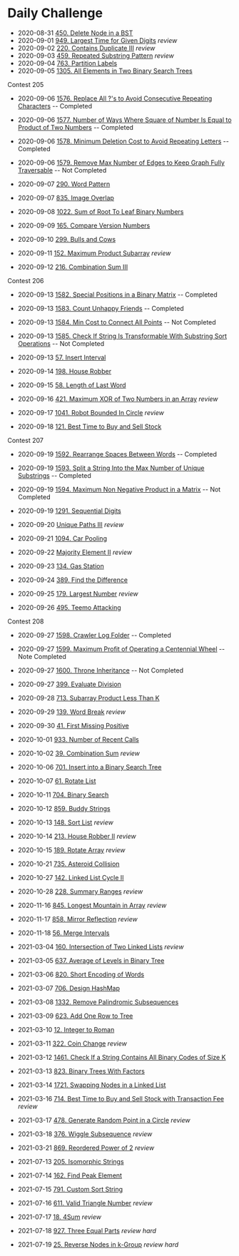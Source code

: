 # Daily Challenge

- 2020-08-31 [450. Delete Node in a BST](problem/450.md)
- 2020-09-01 [949. Largest Time for Given Digits](problem/949.md) *review*
- 2020-09-02 [220. Contains Duplicate III](problem/220.md) *review*
- 2020-09-03 [459. Repeated Substring Pattern](problem/459.md) *review*
- 2020-09-04 [763. Partition Labels](problem/763.md)
- 2020-09-05 [1305. All Elements in Two Binary Search Trees](problem/1305.md)

Contest 205
- 2020-09-06 [1576. Replace All ?'s to Avoid Consecutive Repeating Characters](problem/1576.md) -- Completed
- 2020-09-06 [1577. Number of Ways Where Square of Number Is Equal to Product of Two Numbers](problem/1577.md) -- Completed
- 2020-09-06 [1578. Minimum Deletion Cost to Avoid Repeating Letters](problem/1578.md) -- Completed
- 2020-09-06 [1579. Remove Max Number of Edges to Keep Graph Fully Traversable](problem/1579.md) -- Not Completed

- 2020-09-07 [290. Word Pattern](problem/290.md)
- 2020-09-07 [835. Image Overlap](problem/835.md)
- 2020-09-08 [1022. Sum of Root To Leaf Binary Numbers](problem/1022.md)
- 2020-09-09 [165. Compare Version Numbers](problem/165.md)
- 2020-09-10 [299. Bulls and Cows](problem/299.md)
- 2020-09-11 [152. Maximum Product Subarray](problem/152.md) *review*
- 2020-09-12 [216. Combination Sum III](problem/216.md)

Contest 206
- 2020-09-13 [1582. Special Positions in a Binary Matrix](problem/1582.md) -- Completed
- 2020-09-13 [1583. Count Unhappy Friends](problem/1583.md) -- Completed
- 2020-09-13 [1584. Min Cost to Connect All Points](problem/1584.md) -- Not Completed
- 2020-09-13 [1585. Check If String Is Transformable With Substring Sort Operations](problem/1585.md) -- Not Completed

- 2020-09-13 [57. Insert Interval](problem/57.md)
- 2020-09-14 [198. House Robber](problem/198.md)
- 2020-09-15 [58. Length of Last Word](problem/58.md)
- 2020-09-16 [421. Maximum XOR of Two Numbers in an Array](problem/421.md) *review*
- 2020-09-17 [1041. Robot Bounded In Circle](problem/1041.md) *review*
- 2020-09-18 [121. Best Time to Buy and Sell Stock](problem/121.md)

Contest 207
- 2020-09-19 [1592. Rearrange Spaces Between Words](problem/1592.md) -- Completed
- 2020-09-19 [1593. Split a String Into the Max Number of Unique Substrings](problem/1593.md) -- Completed
- 2020-09-19 [1594. Maximum Non Negative Product in a Matrix](problem/1594.md) -- Not Completed

- 2020-09-19 [1291. Sequential Digits](problem/1291.md)
- 2020-09-20 [Unique Paths III](problem/980.md) *review*
- 2020-09-21 [1094. Car Pooling](problem/1094.md)
- 2020-09-22 [Majority Element II](problem/229.md) *review*
- 2020-09-23 [134. Gas Station](problem/134.md)
- 2020-09-24 [389. Find the Difference](problem/389.md)
- 2020-09-25 [179. Largest Number](problem/179.md) *review*
- 2020-09-26 [495. Teemo Attacking](problem/495.md)

Contest 208
- 2020-09-27 [1598. Crawler Log Folder](problem/1598.md) -- Completed
- 2020-09-27 [1599. Maximum Profit of Operating a Centennial Wheel](problem/1599.md) -- Note Completed
- 2020-09-27 [1600. Throne Inheritance](problem/1600.md) -- Not Completed

- 2020-09-27 [399. Evaluate Division](problem/399.md)
- 2020-09-28 [713. Subarray Product Less Than K](problem/713.md)
- 2020-09-29 [139. Word Break](problem/139.md) *review*
- 2020-09-30 [41. First Missing Positive](problem/41.md)
- 2020-10-01 [933. Number of Recent Calls](problem/933.md)
- 2020-10-02 [39. Combination Sum](problem/39.md) *review*
- 2020-10-06 [701. Insert into a Binary Search Tree](problem/701)
- 2020-10-07 [61. Rotate List](problem/61.md)
- 2020-10-11 [704. Binary Search](problem/704.md)
- 2020-10-12 [859. Buddy Strings](problem/859.md)
- 2020-10-13 [148. Sort List](problem/148.md) *review*
- 2020-10-14 [213. House Robber II](problem/213.md) *review*
- 2020-10-15 [189. Rotate Array](problem/189.md) *review*
- 2020-10-21 [735. Asteroid Collision](problem/735.md)

- 2020-10-27 [142. Linked List Cycle II](problem/142.md)
- 2020-10-28 [228. Summary Ranges](problem/228.md) *review*

- 2020-11-16 [845. Longest Mountain in Array](problem/845.md) *review*
- 2020-11-17 [858. Mirror Reflection](problem/858.md) *review*
- 2020-11-18 [56. Merge Intervals](problem/56.md)

- 2021-03-04 [160. Intersection of Two Linked Lists](problem/160.md) *review*
- 2021-03-05 [637. Average of Levels in Binary Tree](problem/637.md)
- 2021-03-06 [820. Short Encoding of Words](problem/820.md)
- 2021-03-07 [706. Design HashMap](problem/706.md)
- 2021-03-08 [1332. Remove Palindromic Subsequences](problem/1332.md)
- 2021-03-09 [623. Add One Row to Tree](problem/623.md)
- 2021-03-10 [12. Integer to Roman](problem/12.md)
- 2021-03-11 [322. Coin Change](problem/322.md) *review*
- 2021-03-12 [1461. Check If a String Contains All Binary Codes of Size K](problem/1461.md)
- 2021-03-13 [823. Binary Trees With Factors](problem/823.md)
- 2021-03-14 [1721. Swapping Nodes in a Linked List](problem/1721,md)
- 2021-03-16 [714. Best Time to Buy and Sell Stock with Transaction Fee](problem/714.md) *review*
- 2021-03-17 [478. Generate Random Point in a Circle](problem/478.md) *review*
- 2021-03-18 [376. Wiggle Subsequence](problem/376.md) *review*
- 2021-03-21 [869. Reordered Power of 2](problem/869.md) *review*

- 2021-07-13 [205. Isomorphic Strings](problem/205.md)
- 2021-07-14 [162. Find Peak Element](problem/162.md)
- 2021-07-15 [791. Custom Sort String](problem/791.md)
- 2021-07-16 [611. Valid Triangle Number](problem/611.md) *review*
- 2021-07-17 [18. 4Sum](problem/18.md) *review*
- 2021-07-18 [927. Three Equal Parts](problem/927.md) *review* *hard*
- 2021-07-19 [25. Reverse Nodes in k-Group](problem/25.md) *review* *hard*